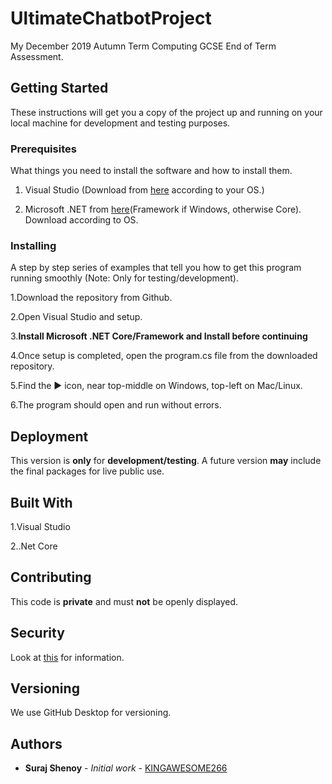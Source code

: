 # UltimateChatbotProject

My December 2019 Autumn Term Computing GCSE End of Term Assessment.

## Getting Started

These instructions will get you a copy of the project up and running on your local machine for development and testing purposes.

### Prerequisites

What things you need to install the software and how to install them.

1. Visual Studio (Download from [here](https://visualstudio.microsoft.com/) according to your OS.)

2. Microsoft .NET from [here](https://dotnet.microsoft.com/)(Framework if Windows, otherwise Core). Download according to OS.



### Installing

A step by step series of examples that tell you how to get this program running smoothly (Note: Only for testing/development).

1.Download the repository from Github.

2.Open Visual Studio and setup.

3.**Install Microsoft .NET Core/Framework and Install before continuing**

4.Once setup is completed, open the program.cs file from the downloaded repository.

5.Find the :arrow_forward: icon, near top-middle on Windows, top-left on Mac/Linux.

6.The program should open and run without errors.


## Deployment

This version is **only** for **development/testing**. A future version **may** include the final packages for live public use.

## Built With

1.Visual Studio

2..Net Core

## Contributing

This code is **private** and must **not** be openly displayed.
## Security
Look at [this](https://github.com/KINGAWESOME266/UltimateChatbotProject/blob/master/SECURITY.md) for information.
## Versioning

We use GitHub Desktop for versioning.

## Authors

* **Suraj Shenoy** - *Initial work* - [KINGAWESOME266](https://github.com/KINGAWESOME266)


